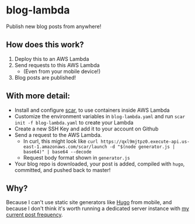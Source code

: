 # blog-lambda
Publish new blog posts from anywhere!

## How does this work?

1. Deploy this to an AWS Lambda
2. Send requests to this AWS Lambda
    * (Even from your mobile device!)
3. Blog posts are published!

## With more detail:

* Install and configure [scar](https://scar.readthedocs.io/en/latest/installation.html), to use containers inside AWS Lambda
* Customize the environment variables in `blog-lambda.yaml` and run `scar init -f blog-lambda.yaml` to create your Lambda
* Create a new SSH Key and add it to your account on Github
* Send a request to the AWS Lambda.
    * In curl, this might look like `curl https://qxl9mjtpz0.execute-api.us-east-1.amazonaws.com/scar/launch -d "$(node generator.js | base64)" | base64 --decode`
    * Request body format shown in `generator.js`
* Your blog repo is downloaded, your post is added, compiled with `hugo`, committed, and pushed back to master!

## Why?

Because I can't use static site generators like [Hugo](https://github.com/gohugoio/hugo) from mobile, and because I don't think it's worth running a dedicated server instance with [my current post frequency](https://blog.cyrusroshan.com/).